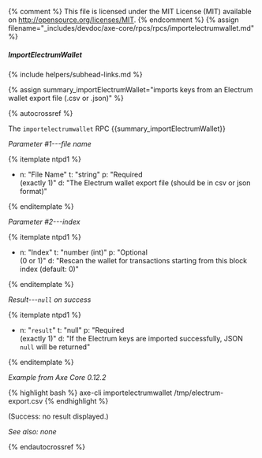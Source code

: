 {% comment %}
This file is licensed under the MIT License (MIT) available on
http://opensource.org/licenses/MIT.
{% endcomment %}
{% assign filename="_includes/devdoc/axe-core/rpcs/rpcs/importelectrumwallet.md" %}

##### ImportElectrumWallet
{% include helpers/subhead-links.md %}

{% assign summary_importElectrumWallet="imports keys from an Electrum wallet export file (.csv or .json)" %}
<!-- __ -->

{% autocrossref %}

The `importelectrumwallet` RPC {{summary_importElectrumWallet}}

*Parameter #1---file name*

{% itemplate ntpd1 %}
- n: "File Name"
  t: "string"
  p: "Required<br>(exactly 1)"
  d: "The Electrum wallet export file (should be in csv or json format)"

{% enditemplate %}

*Parameter #2---index*

{% itemplate ntpd1 %}
- n: "Index"
  t: "number (int)"
  p: "Optional<br>(0 or 1)"
  d: "Rescan the wallet for transactions starting from this block index (default: 0)"

{% enditemplate %}

*Result---`null` on success*

{% itemplate ntpd1 %}
- n: "`result`"
  t: "null"
  p: "Required<br>(exactly 1)"
  d: "If the Electrum keys are imported successfully, JSON `null` will be returned"

{% enditemplate %}

*Example from Axe Core 0.12.2*

{% highlight bash %}
axe-cli importelectrumwallet /tmp/electrum-export.csv
{% endhighlight %}

(Success: no result displayed.)

*See also: none*

{% endautocrossref %}
